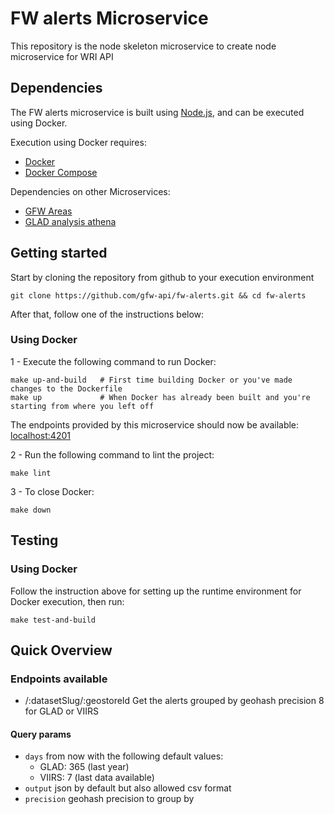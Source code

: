 # FW alerts Microservice

This repository is the node skeleton microservice to create node microservice for WRI API

## Dependencies

The FW alerts microservice is built using [Node.js](https://nodejs.org/en/), and can be executed using Docker.

Execution using Docker requires:
- [Docker](https://www.docker.com/)
- [Docker Compose](https://docs.docker.com/compose/)

Dependencies on other Microservices:
- [GFW Areas](https://github.com/gfw-api/gfw-area)
- [GLAD analysis athena](https://github.com/gfw-api/glad-analysis-tiled)

## Getting started

Start by cloning the repository from github to your execution environment

```
git clone https://github.com/gfw-api/fw-alerts.git && cd fw-alerts
```

After that, follow one of the instructions below:

### Using Docker

1 - Execute the following command to run Docker:

```shell
make up-and-build   # First time building Docker or you've made changes to the Dockerfile
make up             # When Docker has already been built and you're starting from where you left off
```

The endpoints provided by this microservice should now be available: [localhost:4201](http://localhost:4201)

2 - Run the following command to lint the project:

```shell
make lint
```

3 - To close Docker:

```shell
make down
```

## Testing

### Using Docker

Follow the instruction above for setting up the runtime environment for Docker execution, then run:
```shell
make test-and-build
```

## Quick Overview

### Endpoints available

* /:datasetSlug/:geostoreId Get the alerts grouped by geohash precision 8 for GLAD or VIIRS

#### Query params
* `days` from now with the following default values:
    * GLAD: 365 (last year)
    * VIIRS: 7 (last data available)
* `output` json by default but also allowed csv format
* `precision` geohash precision to group by
